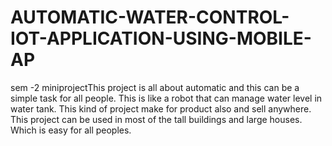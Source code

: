 # AUTOMATIC-WATER-CONTROL-IOT-APPLICATION-USING-MOBILE-AP
sem -2 miniprojectThis project is all about automatic and this can be a simple task for all people. This is  like a robot that can manage water level in water tank. This kind of project make for product also and sell anywhere. This project can be used in most of the tall buildings  and large houses. Which is easy for all peoples.
